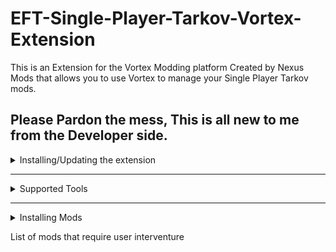 # EFT-Single-Player-Tarkov-Vortex-Extension
This is an Extension for the Vortex Modding platform Created by Nexus Mods that allows you to use Vortex to manage your Single Player Tarkov mods.

Please Pardon the mess, This is all new to me from the Developer side.
---
<details>
<summary>Installing/Updating the extension </summary>
  <div align="left">
    Go to the "Extensions" List in the Vortex app <br/>   
    <img align="left" width="238" height="410" alt="image" src="https://github.com/user-attachments/assets/1415c11c-7e1a-411f-a295-4d017e8e7b37" /> <br/> 
    Click on the button in the bottom right and select the zip file you downloaded, "Vortex Extension Update - Escape From Tarkov - Single Player Tarkov Mod Vortex Extension Vx.x.x". <br/> 
    <img width="1297" height="155" alt="image" src="https://github.com/user-attachments/assets/f973fea5-ee8e-45d0-a0e7-357024a621ae" /> <br/> 
    Restart Vortex, and Search the "Extensions" List, if you see it, it successfuly installed, If not, Repeat install and restart. (I do not know why Multiple install attempts is needed sometimes) <br/> 
    <img width="612" height="187" alt="image" src="https://github.com/user-attachments/assets/193c7021-bb59-4ee2-8862-dfe9097e0e09" /> <br/> 
    Go to the "Games" tab <br/> 
    <img width="259" height="544" alt="image" src="https://github.com/user-attachments/assets/f871b75a-c84b-4b9c-9788-c9c68a31dc0b" /> <br/> 
    Search for "Tarkov" <br/>
    <img width="330" height="195" alt="image" src="https://github.com/user-attachments/assets/51401b8b-102c-43c7-889b-ea5a358feaba" /> <br/> 
    Click on it to Activate and it should ask you where you have SPT installed, (Where are SPT.Server.exe and SPT.Launcher located). <br/> 
    Congrats, Vortex can now handle your mod installs as well as activating or deactivating mods. <br/> 
    To see where Vortex is downloading and staging your mods, go to the "Settings" List and check the "Mods" and "Download" Tabs, you can also change the paths for both if you have somewhere else you'd rather mods be stored. <br/> 
    <img width="1027" height="587" alt="image" src="https://github.com/user-attachments/assets/01885f83-763a-4b93-ac4f-8cd88f4e87b6" /> <br/>
  </div>
</details>

---
 
<details>
<summary>Supported Tools</summary>
  <div align="left">
    Vortex allows you to create shortcuts to tools that can easily be accessed from your Vortex dashboard <br/> 
    Included in the extension is the "SPT Server" and "SPT Launcher" exe's as well as the foundation for other popular Mod tools made by the community <br/> 
    1. Server Value Manager, https://hub.sp-tarkov.com/files/file/379-server-value-modifier-svm/ <br/> 
    2. Load Order Editor Drag'n'Drop, https://hub.sp-tarkov.com/files/file/1923-load-order-editor-drag-drop/ <br/> 
    3. LOE - Load Order Editor, https://hub.sp-tarkov.com/files/file/1082-loe-load-order-editor/ <br/> 
    4. Acid's Bot Placement System, https://hub.sp-tarkov.com/files/file/2782-abps-acid-s-bot-placement-system/ <br/> <br/>
    
   **You will still need to download and install any of the above mods you wish to use into their expected (default) locations, I merely laid the basic file structure and pointers so that Vortex will instantly recognize and populate the shortcuts. Yes having Vortex handle the install is fine, in fact you should let Vortex handle as many of the installations as possible.**
  </div>
</details>

---

<details>
<summary>Installing Mods</summary>
    <div align="left">
Unfortunately, It is not completely hands off endeavour if you want to take advantage of all the features of Vortex: Proper Deployment, Dependencies and the Variants systems. <br/><br/>

First, We will need to make sure that the mod is packaged as Vortex expects. Let's use Server Value Modifier as an example that requires manual intervention, (apologies for putting you on blast GhostFenixx xP)
<img width="769" height="55" alt="image" src="https://github.com/user-attachments/assets/0b448fd4-9ba4-4be6-b4da-7fc6624c25ac" /> <br/>

Next, We need to remove the extra periods in the filename, To make version reading easier, I use dashes.
<img width="758" height="43" alt="image" src="https://github.com/user-attachments/assets/f3a9d15f-8763-4120-8356-9a1f73c88e85" /> <br/>

Next, We can add a unique ID to the filename somewhere, I use the file number from the SPT Hub but you are free to use anything you wish, it just has to be ONLY used with this or other versions of the same mod (this is the ID we will use for the Dependecy system to work). <br/>
<img width="381" height="33" alt="image" src="https://github.com/user-attachments/assets/f8b6b444-f8a5-4487-83c9-eccffd942b2b" />
<img width="757" height="43" alt="image" src="https://github.com/user-attachments/assets/01802bbe-d13e-4a71-a64d-9bf079cc193b" />

Lastly, This is where we will open the Archive and make changes to its layout, <br/>
 SVM asks that the "[SVM] Server Value Modifier" mod folder go into the 'user'/'mods' folder, <br/>
 <img width="225" height="38" alt="image" src="https://github.com/user-attachments/assets/67fdb699-af57-463b-be39-248a580423c8" />
 
In your workspace, Create 'user' Folder, Go inside, Create 'mods' Folder, Go inside and Extract SVM (or another mod with a similar issue), into that mods folder. <br/>
Go back 2 levels to your workspace area and package the 'user' folder into an archive, Either copy it into your fixed name download or make a new one (make sure the ID is the same) <br/>

<img width="1030" height="129" alt="image" src="https://github.com/user-attachments/assets/a75da892-805c-40fd-ad8f-ed2fe22bfb2e" />
The top level folder is now 'user' and we added 2 more folders to the archive.

And That's it, Ask Vortex to install this mod and once you activate it, you will see the SVM tool popup on your dashboard in the Upper Left.
  </div>
</details>


List of mods that require user interventure
